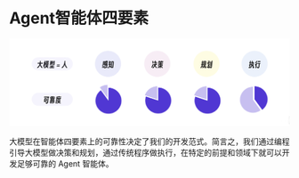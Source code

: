 # Agent智能体四要素

<img src="./assets/四要素.png" />

大模型在智能体四要素上的可靠性决定了我们的开发范式。简言之，我们通过编程引导大模型做决策和规划，通过传统程序做执行，在特定的前提和领域下就可以开发足够可靠的 Agent 智能体。
